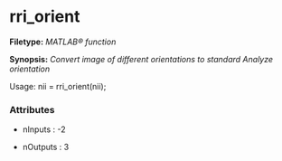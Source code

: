 # rri_orient

**Filetype:** _MATLAB&reg; function_

**Synopsis:** _Convert image of different orientations to standard Analyze orientation_


Usage: nii = rri_orient(nii);


### Attributes


- nInputs : -2

- nOutputs : 3
